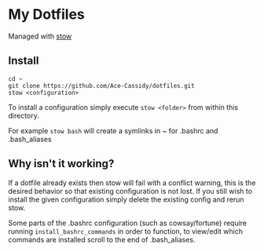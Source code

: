 # My Dotfiles

Managed with [stow](https://www.gnu.org/software/stow/)

## Install

```
cd ~
git clone https://github.com/Ace-Cassidy/dotfiles.git
stow <configuration>
```

To install a configuration simply execute ```stow <folder>``` from within this directory. 

For example ```stow bash``` will create a symlinks in ~ for .bashrc and .bash_aliases

## Why isn't it working?

If a dotfile already exists then stow will fail with a conflict warning, this is the desired behavior so that existing configuration is not lost. If you still wish to install the given configuration simply delete the existing config and rerun stow.

Some parts of the .bashrc configuration (such as cowsay/fortune) require running ```install_bashrc_commands``` in order to function, to view/edit which commands are installed scroll to the end of .bash_aliases.